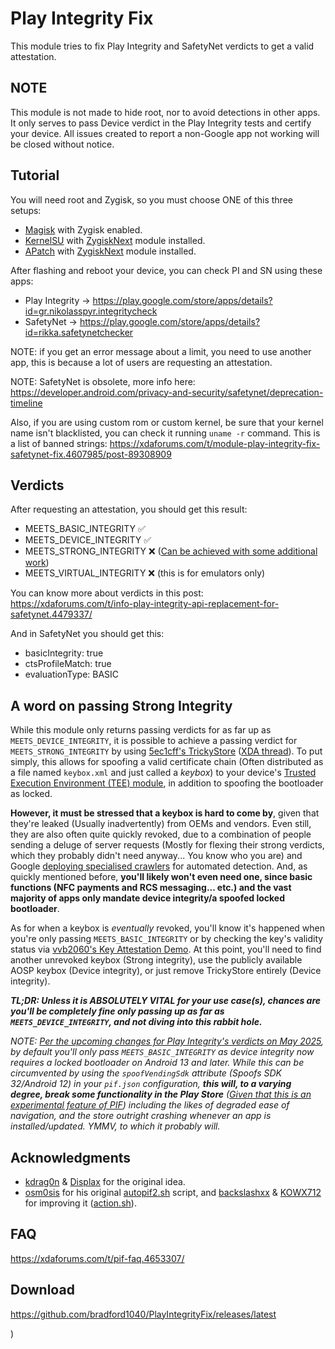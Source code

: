 # Play Integrity Fix

This module tries to fix Play Integrity and SafetyNet verdicts to get a valid attestation.

## NOTE

This module is not made to hide root, nor to avoid detections in other apps. It only serves to pass Device verdict in the Play Integrity tests and certify your device.
All issues created to report a non-Google app not working will be closed without notice.

## Tutorial

You will need root and Zygisk, so you must choose ONE of this three setups:

- [Magisk](https://github.com/topjohnwu/Magisk) with Zygisk enabled.
- [KernelSU](https://github.com/tiann/KernelSU) with [ZygiskNext](https://github.com/Dr-TSNG/ZygiskNext) module installed.
- [APatch](https://github.com/bmax121/APatch) with [ZygiskNext](https://github.com/Dr-TSNG/ZygiskNext) module installed.

After flashing and reboot your device, you can check PI and SN using these apps:

- Play Integrity -> https://play.google.com/store/apps/details?id=gr.nikolasspyr.integritycheck
- SafetyNet -> https://play.google.com/store/apps/details?id=rikka.safetynetchecker

NOTE: if you get an error message about a limit, you need to use another app, this is because a lot of users are requesting an attestation.

NOTE: SafetyNet is obsolete, more info here: https://developer.android.com/privacy-and-security/safetynet/deprecation-timeline

Also, if you are using custom rom or custom kernel, be sure that your kernel name isn't blacklisted, you can check it running ```uname -r``` command. This is a list of banned strings: https://xdaforums.com/t/module-play-integrity-fix-safetynet-fix.4607985/post-89308909

## Verdicts

After requesting an attestation, you should get this result:

- MEETS_BASIC_INTEGRITY   ✅
- MEETS_DEVICE_INTEGRITY  ✅
- MEETS_STRONG_INTEGRITY  ❌ ([Can be achieved with some additional work](https://github.com/chiteroman/PlayIntegrityFix#a-word-on-passing-strong-integrity))
- MEETS_VIRTUAL_INTEGRITY ❌ (this is for emulators only)

You can know more about verdicts in this post: https://xdaforums.com/t/info-play-integrity-api-replacement-for-safetynet.4479337/

And in SafetyNet you should get this:

- basicIntegrity:  true
- ctsProfileMatch: true
- evaluationType:  BASIC

## A word on passing Strong Integrity
While this module only returns passing verdicts for as far up as `MEETS_DEVICE_INTEGRITY`, it is possible to achieve a passing verdict for `MEETS_STRONG_INTEGRITY` by using [5ec1cff's TrickyStore](https://github.com/5ec1cff/TrickyStore) ([XDA thread](https://xdaforums.com/t/tricky-store-bootloader-keybox-spoofing.4683446/)). To put simply, this allows for spoofing a valid certificate chain (Often distributed as a file named `keybox.xml` and just called a _keybox_) to your device's [Trusted Execution Environment (TEE) module](https://en.wikipedia.org/wiki/Trusted_execution_environment), in addition to spoofing the bootloader as locked. 

**However, it must be stressed that a keybox is hard to come by**, given that they're leaked (Usually inadvertently) from OEMs and vendors. Even still, they are also often quite quickly revoked, due to a combination of people sending a deluge of server requests (Mostly for flexing their strong verdicts, which they probably didn't need anyway... You know who you are) and Google [deploying specialised crawlers](https://developers.google.com/search/docs/crawling-indexing/google-special-case-crawlers#google-safety) for automated detection. And, as quickly mentioned before, **you'll likely won't even need one, since basic functions (NFC payments and RCS messaging... etc.) and the vast majority of apps only mandate device integrity/a spoofed locked bootloader**.

As for when a keybox is _eventually_ revoked, you'll know it's happened when you're only passing `MEETS_BASIC_INTEGRITY` or by checking the key's validity status via [vvb2060's Key Attestation Demo](https://github.com/vvb2060/KeyAttestation). At this point, you'll need to find another unrevoked keybox (Strong integrity), use the publicly available AOSP keybox (Device integrity), or just remove TrickyStore entirely (Device integrity).

_**TL;DR: Unless it is ABSOLUTELY VITAL for your use case(s), chances are you'll be completely fine only passing up as far as `MEETS_DEVICE_INTEGRITY`, and not diving into this rabbit hole.**_

_NOTE: [Per the upcoming changes for Play Integrity's verdicts on May 2025](https://developer.android.com/google/play/integrity/improvements), by default you'll only pass `MEETS_BASIC_INTEGRITY` as device integrity now requires a locked bootloader on Android 13 and later. While this can be circumvented by using the `spoofVendingSdk` attribute (Spoofs SDK 32/Android 12) in your `pif.json` configuration, **this will, to a varying degree, break some functionality in the Play Store** ([Given that this is an experimental feature of PIF](https://github.com/osm0sis/PlayIntegrityFork/pull/30)) including the likes of degraded ease of navigation, and the store outright crashing whenever an app is installed/updated. YMMV, to which it probably will._

## Acknowledgments
- [kdrag0n](https://github.com/kdrag0n/safetynet-fix) & [Displax](https://github.com/Displax/safetynet-fix) for the original idea.
- [osm0sis](https://github.com/osm0sis) for his original [autopif2.sh](https://github.com/osm0sis/PlayIntegrityFork/blob/main/module/autopif2.sh) script, and [backslashxx](https://github.com/backslashxx) & [KOWX712](https://github.com/KOWX712) for improving it ([action.sh](https://github.com/chiteroman/PlayIntegrityFix/blob/main/module/action.sh)).

## FAQ
https://xdaforums.com/t/pif-faq.4653307/

## Download
https://github.com/bradford1040/PlayIntegrityFix/releases/latest

)
